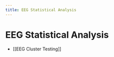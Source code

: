 ```yaml
---
title: EEG Statistical Analysis
---
```


# EEG Statistical Analysis
- [[EEG Cluster Testing]]






























